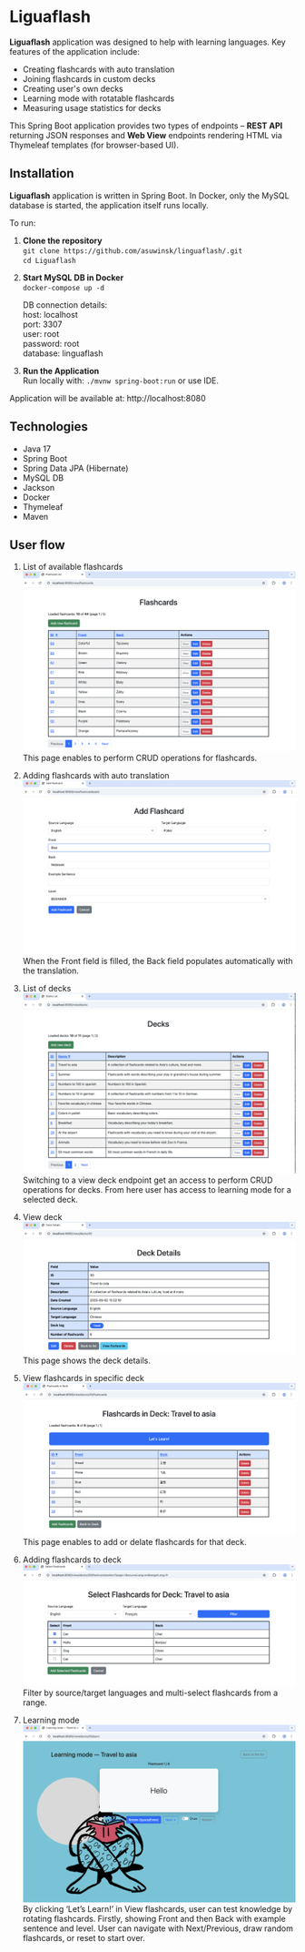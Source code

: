 # Liguaflash

**Liguaflash** application was designed to help with learning languages. Key features of the application include:

- Creating flashcards with auto translation
- Joining flashcards in custom decks
- Creating user's own decks
- Learning mode with rotatable flashcards
- Measuring usage statistics for decks

This Spring Boot application provides two types of endpoints – **REST API** returning JSON responses and 
**Web View** endpoints rendering HTML via Thymeleaf templates (for browser-based UI).

## Installation
**Liguaflash** application is written in Spring Boot. In Docker, only the MySQL database is started, 
the application itself runs locally. 

To run:
1. **Clone the repository**  
    `git clone https://github.com/asuwinsk/linguaflash/.git`<br>
    `cd Liguaflash`

2. **Start MySQL DB in Docker**<br>
    `docker-compose up -d`

    DB connection details:<br>
    host: localhost<br>
    port: 3307<br>
    user: root<br>
    password: root<br>
    database: linguaflash<br>

2.	**Run the Application**<br>
    Run locally with: `./mvnw spring-boot:run` or use IDE.

Application will be available at:
http://localhost:8080

## Technologies
- Java 17
- Spring Boot
- Spring Data JPA (Hibernate)
- MySQL DB
- Jackson
- Docker
- Thymeleaf
- Maven

## User flow
1. List of available flashcards<br>
   ![Flashcards list](images/readme/1.png)<br>
   This page enables to perform CRUD operations for flashcards.

2. Adding flashcards with auto translation<br>
    ![Add flashcard](images/readme/2.png)<br>
    When the Front field is filled, the Back field populates automatically with the translation.

3.	List of decks<br>
    ![Decks list](images/readme/3.png)<br>
    Switching to a view deck endpoint get an access to perform CRUD operations for decks. From here 
    user has access to learning mode for a selected deck.

4.	View deck<br>
    ![View deck](images/readme/4.png)<br>
    This page shows the deck details. 

5.	View flashcards in specific deck<br>
    ![View flashcards in deck](images/readme/5.png)<br>
    This page enables to add or delate flashcards for that deck. 

6.	Adding flashcards to deck<br>
    ![Add flashcards to deck](images/readme/6.png)<br>
    Filter by source/target languages and multi-select flashcards from a range.

7.	Learning mode<br>
    ![Learning mode](images/readme/7.png)<br>
    By clicking ‘Let’s Learn!’ in View flashcards, user can test knowledge by rotating flashcards. Firstly, 
    showing Front and then Back with example sentence and level. User can navigate with Next/Previous, 
    draw random flashcards, or reset to start over.